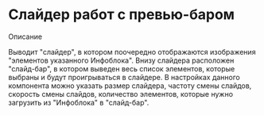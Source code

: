 # Слайдер работ с превью-баром

Описание 

Выводит "слайдер", в котором поочередно отображаются изображения "элементов указанного Инфоблока". Внизу слайдера расположен "слайд-бар", в котором выведен весь список элементов, которые выбраны и будут проигрываться в слайдере. 
В настройках данного компонента можно указать размер слайдера, частоту смены слайдов, скорость смены слайдов, количество элементов, которые нужно загрузить из "Инфоблока" в "слайд-бар".
